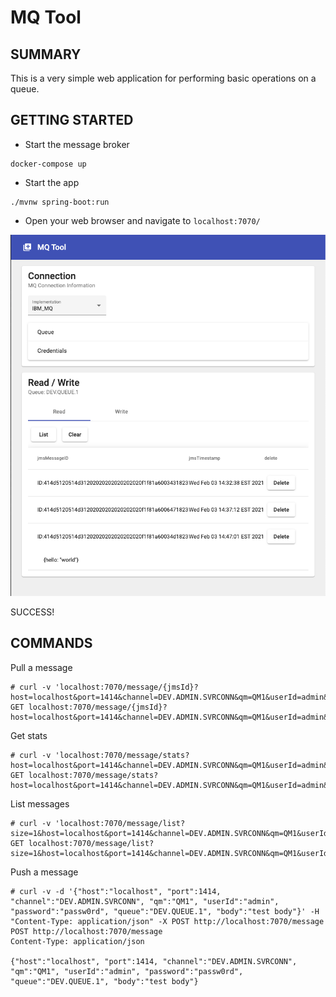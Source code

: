 MQ Tool
=======

SUMMARY
-------

This is a very simple web application for performing basic operations on a queue.

GETTING STARTED
---------------

* Start the message broker
```shell
docker-compose up
```
* Start the app
```shell
./mvnw spring-boot:run
```
* Open your web browser and navigate to `localhost:7070/`

![alt text](./images/ui-screenshot.png)

SUCCESS!

COMMANDS
--------

Pull a message
```http request
# curl -v 'localhost:7070/message/{jmsId}?host=localhost&port=1414&channel=DEV.ADMIN.SVRCONN&qm=QM1&userId=admin&password=passw0rd&queue=DEV.QUEUE.1'
GET localhost:7070/message/{jmsId}?host=localhost&port=1414&channel=DEV.ADMIN.SVRCONN&qm=QM1&userId=admin&password=passw0rd&queue=DEV.QUEUE.1
```

Get stats
```http request
# curl -v 'localhost:7070/message/stats?host=localhost&port=1414&channel=DEV.ADMIN.SVRCONN&qm=QM1&userId=admin&password=passw0rd&queue=DEV.QUEUE.1'
GET localhost:7070/message/stats?host=localhost&port=1414&channel=DEV.ADMIN.SVRCONN&qm=QM1&userId=admin&password=passw0rd&queue=DEV.QUEUE.1
```

List messages
```http request
# curl -v 'localhost:7070/message/list?size=1&host=localhost&port=1414&channel=DEV.ADMIN.SVRCONN&qm=QM1&userId=admin&password=passw0rd&queue=DEV.QUEUE.1'
GET localhost:7070/message/list?size=1&host=localhost&port=1414&channel=DEV.ADMIN.SVRCONN&qm=QM1&userId=admin&password=passw0rd&queue=DEV.QUEUE.1
```

Push a message
```http request
# curl -v -d '{"host":"localhost", "port":1414, "channel":"DEV.ADMIN.SVRCONN", "qm":"QM1", "userId":"admin", "password":"passw0rd", "queue":"DEV.QUEUE.1", "body":"test body"}' -H "Content-Type: application/json" -X POST http://localhost:7070/message
POST http://localhost:7070/message
Content-Type: application/json

{"host":"localhost", "port":1414, "channel":"DEV.ADMIN.SVRCONN", "qm":"QM1", "userId":"admin", "password":"passw0rd", "queue":"DEV.QUEUE.1", "body":"test body"}
```
